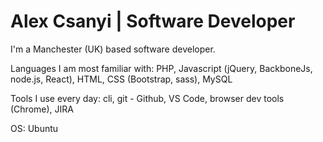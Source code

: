 # Alex Csanyi | Software Developer

I'm a Manchester (UK) based software developer.

Languages I am most familiar with:
PHP, Javascript (jQuery, BackboneJs, node.js, React), HTML, CSS (Bootstrap, sass), MySQL

Tools I use every day:
cli, git - Github, VS Code, browser dev tools (Chrome), JIRA

OS: Ubuntu
